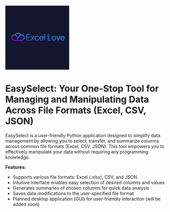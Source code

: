![EasySelect Logo](https://github.com/czekem/excel_love/blob/main/ec777f4a74014805b9f40ca39caedbdd.png)

# EasySelect: Your One-Stop Tool for Managing and Manipulating Data Across File Formats (Excel, CSV, JSON)

EasySelect is a user-friendly Python application designed to simplify data management by allowing you to select, transfer, and summarize columns across common file formats (Excel, CSV, JSON). This tool empowers you to effectively manipulate your data without requiring any programming knowledge.

**Features:**

* Supports various file formats: Excel (.xlsx), CSV, and JSON
* Intuitive interface enables easy selection of desired columns and values
* Generates summaries of chosen columns for quick data analysis
* Saves data modifications to the user-specified file format
* Planned desktop application (GUI) for user-friendly interaction (will be added soon)



  
